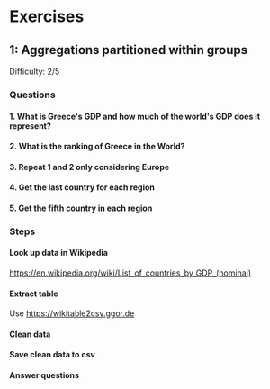# Exercises

## 1: Aggregations partitioned within groups

Difficulty: 2/5

### Questions

#### 1. What is Greece's GDP and how much of the world's GDP does it represent?
#### 2. What is the ranking of Greece in the World?
#### 3. Repeat 1 and 2 only considering Europe
#### 4. Get the last country for each region
#### 5. Get the fifth country in each region
### Steps

#### Look up data in Wikipedia
https://en.wikipedia.org/wiki/List_of_countries_by_GDP_(nominal)
#### Extract table 
Use https://wikitable2csv.ggor.de
#### Clean data
#### Save clean data to csv
#### Answer questions
